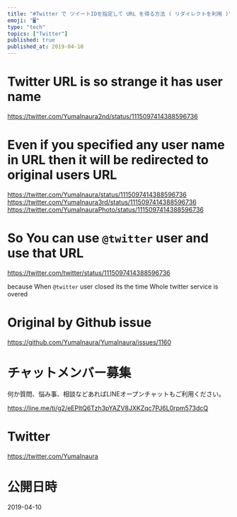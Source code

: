 ```yaml
---
title: "#Twitter で ツイートIDを指定して URL を得る方法 ( リダイレクトを利用 )"
emoji: "🖥"
type: "tech"
topics: ["Twitter"]
published: true
published_at: 2019-04-10
---
```


# Twitter URL is so strange it has user name

https://twitter.com/YumaInaura2nd/status/1115097414388596736

# Even if you specified any user name in URL then it will be redirected to original users URL

https://twitter.com/YumaInaura/status/1115097414388596736
https://twitter.com/YumaInaura3rd/status/1115097414388596736
https://twitter.com/YumaInauraPhoto/status/1115097414388596736

# So You can use `@twitter` user and use that URL

https://twitter.com/twitter/status/1115097414388596736

because When `@twitter` user closed its the time Whole twitter service is overed


# Original by Github issue

https://github.com/YumaInaura/YumaInaura/issues/1160








<!-- Update From Qiita API -->

# チャットメンバー募集


何か質問、悩み事、相談などあればLINEオープンチャットもご利用ください。

https://line.me/ti/g2/eEPltQ6Tzh3pYAZV8JXKZqc7PJ6L0rpm573dcQ





# Twitter


https://twitter.com/YumaInaura


<!-- Update From Qiita API -->



# 公開日時

2019-04-10

